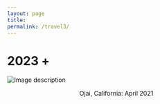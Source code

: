 ```yaml
---
layout: page
title: 
permalink: /travel3/
---
```

# 2023 +

![Image description](/images/Ojai.jpg)
<center>Ojai, California: April 2021</center>
<br>	

